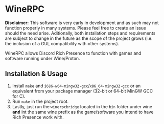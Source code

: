 # WineRPC

**Disclaimer:** This software is very early in development and as such may not function properly in many systems. Please feel free to create an issue should the need arise. Aditionally, both installation steps and requirements are subject to change in the future as the scope of the project grows (i.e. the inclusion of a GUI, compatibility with other systems).

WineRPC allows Discord Rich Presence to function with games and software running under Wine/Proton.

## Installation & Usage

1. Install `make` and `i686-w64-mingw32-gcc`/`x86_64-mingw32-gcc` or an equivalent from your package manager (32-bit or 64-bit MinGW GCC for C).
2. Run `make` in the project root.
3. Lastly, just run the `winerpcbridge` located in the `bin` folder under wine **and** int the same wine prefix as the game/software you intend to have Rich Presence work with.